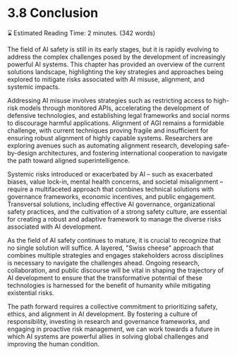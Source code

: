 # 3.8 Conclusion

⌛ Estimated Reading Time: 2 minutes. (342 words)

The field of AI safety is still in its early stages, but it is rapidly evolving to address the complex challenges posed by the development of increasingly powerful AI systems. This chapter has provided an overview of the current solutions landscape, highlighting the key strategies and approaches being explored to mitigate risks associated with AI misuse, alignment, and systemic impacts.

Addressing AI misuse involves strategies such as restricting access to high-risk models through monitored APIs, accelerating the development of defensive technologies, and establishing legal frameworks and social norms to discourage harmful applications. Alignment of AGI remains a formidable challenge, with current techniques proving fragile and insufficient for ensuring robust alignment of highly capable systems. Researchers are exploring avenues such as automating alignment research, developing safe-by-design architectures, and fostering international cooperation to navigate the path toward aligned superintelligence.

Systemic risks introduced or exacerbated by AI – such as exacerbated biases, value lock-in, mental health concerns, and societal misalignment – require a multifaceted approach that combines technical solutions with governance frameworks, economic incentives, and public engagement. Transversal solutions, including effective AI governance, organizational safety practices, and the cultivation of a strong safety culture, are essential for creating a robust and adaptive framework to manage the diverse risks associated with AI development.

As the field of AI safety continues to mature, it is crucial to recognize that no single solution will suffice. A layered, "Swiss cheese" approach that combines multiple strategies and engages stakeholders across disciplines is necessary to navigate the challenges ahead. Ongoing research, collaboration, and public discourse will be vital in shaping the trajectory of AI development to ensure that the transformative potential of these technologies is harnessed for the benefit of humanity while mitigating existential risks.

The path forward requires a collective commitment to prioritizing safety, ethics, and alignment in AI development. By fostering a culture of responsibility, investing in research and governance frameworks, and engaging in proactive risk management, we can work towards a future in which AI systems are powerful allies in solving global challenges and improving the human condition.